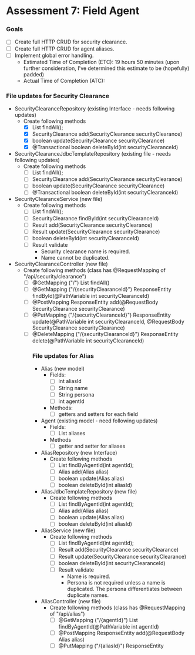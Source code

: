 # Assessment 7: Field Agent

### Goals
* [ ] Create full HTTP CRUD for security clearance.
* [ ] Create full HTTP CRUD for agent aliases.
* [ ] Implement global error handling.
    * Estimated Time of Completion (ETC): 19 hours 50 minutes (upon further consideration, I've determined this estimate to be (hopefully) padded)
    * Actual Time of Completion (ATC):

### File updates for Security Clearance
* SecurityClearanceRepository (existing Interface - needs following updates)
    * Create following methods
        * [x] List<SecurityClearance> findAll();
        * [x] SecurityClearance add(SecurityClearance securityClearance)
        * [x] boolean update(SecurityClearance securityClearance)
        * [x] @Transactional boolean deleteById(int securityClearanceId)

* SecurityClearanceJdbcTemplateRepository (existing file - needs following updates)
    * Create following methods
        * [ ] List<SecurityClearance> findAll();
        * [ ] SecurityClearance add(SecurityClearance securityClearance)
        * [ ] boolean update(SecurityClearance securityClearance)
        * [ ] @Transactional boolean deleteById(int securityClearanceId)
    
* SecurityClearanceService (new file)
    * Create following methods
        * [ ] List<SecurityClearance> findAll();
        * [ ] SecurityClearance findById(int securityClearanceId)  
        * [ ] Result<SecurityClearance> add(SecurityClearance securityClearance)
        * [ ] Result<SecurityClearance> update(SecurityClearance securityClearance)
        * [ ] boolean deleteById(int securityClearanceId)
        * [ ] Result<SecurityClearance> validate
            * Security clearance name is required.
            * Name cannot be duplicated.
    
* SecurityClearanceController (new file)
    * Create following methods (class has @RequestMapping of "/api/security/clearance")
        * [ ] @GetMapping ("/") List<SecurityClearance> findAll()
        * [ ] @GetMapping ("/{securityClearanceId}") ResponseEntity<SecurityClearance> findById(@PathVariable int securityClearanceId)
        * [ ] @PostMapping ResponseEntity<Object> add(@RequestBody SecurityClearance securityClearance)
        * [ ] @PutMapping ("/{securityClearanceId}") ResponseEntity<Object> update(@PathVariable int securityClearanceId, @RequestBody SecurityClearance securityClearance)
        * [ ] @DeleteMapping ("/{securityClearanceId}") ResponseEntity<void> delete(@PathVariable int securityClearanceId)

### File updates for Alias

* Alias (new model)
    * Fields:
        * [ ] int aliasId
        * [ ] String name
        * [ ] String persona
        * [ ] int agentId
    * Methods:
        * [ ] getters and setters for each field
    
* Agent (existing model - need following updates)
    * Fields:
        * [ ] List<Alias> aliases
    * Methods
        * [ ] getter and setter for aliases

* AliasRepository (new Interface)
    * Create following methods
        * [ ] List <Alias> findByAgentId(int agentId);
        * [ ] Alias add(Alias alias)
        * [ ] boolean update(Alias alias)
        * [ ] boolean deleteById(int aliasId)

* AliasJdbcTemplateRepository (new file)
    * Create following methods
        * [ ] List <Alias> findByAgentId(int agentId);
        * [ ] Alias add(Alias alias)
        * [ ] boolean update(Alias alias)
        * [ ] boolean deleteById(int aliasId)
    
* AliasService (new file)
    * Create following methods
        * [ ] List<Alias> findByAgentId(int agentId);
        * [ ] Result<Alias> add(SecurityClearance securityClearance)
        * [ ] Result<Alias> update(SecurityClearance securityClearance)
        * [ ] boolean deleteById(int securityClearanceId)
        * [ ] Result<Alias> validate
            * Name is required.
            * Persona is not required unless a name is duplicated. The persona differentiates between duplicate names.

* AliasController (new file)
    * Create following methods (class has @RequestMapping of "/api/alias")
        * [ ] @GetMapping ("/{agentId}") List<Alias> findByAgentId(@PathVariable int agentId)
        * [ ] @PostMapping ResponseEntity<Object> add(@RequestBody Alias alias)
        * [ ] @PutMapping ("/{aliasId}") ResponseEntity<Object> update(@PathVariable int aliasId, @RequestBody Alias alias)
        * [ ] @DeleteMapping ("/{aliasId}") ResponseEntity<void> delete(@PathVariable int aliasId)
    
### Task List
#### Security Crud
    * Estimated Time of Completion (ETC): 8 hours 15 minutes
    * Actual Time of Completion (ATC): 

* [x] Read existing code to determine new files/methods
    * ETC: 45 minutes
    * ATC: 35 minutes
    
* [x] Update SecurityClearanceRepository: 
    * ETC: 10 minutes
    * ATC: 2 minutes

* [ ] Update SecurityClearanceJdbcTemplateRepository:
    * ETC: 45 minutes
    * ATC:
    
* [ ] Comb through test_schema (especially known_good_state) to ensure correct test data
    * ETC: 20 minutes
    * ATC:
    
* [ ] Update SecurityClearanceJdbcTemplateRepositoryTest file to include positive and negative CRUD test cases using the sql known good state
    * ETC: 45 minutes
    * ATC:
    
* [ ] Create SecurityClearanceService file
    * ETC: 1.5 hours
    * ATC:
    
* [ ] Create SecurityClearanceServiceTest file to include positive and negative test cases for pass through methods and validation using Mockito
    * ETC: 1 hour
    * ATC:

* [ ] Create SecurityClearanceController file
    * ETC: 1.5 hours
    * ATC:

* [ ] Test and refine endpoints using VS Code http requests
    * ETC: 1.5 hours
    * ATC:

### Task List
#### Alias Crud
    * Estimated Time of Completion (ETC): 7 hours 50 minutes 
    * Actual Time of Completion (ATC): 
* [x] Read existing code to determine new files/methods
    * ETC: 45 minutes
    * ATC: 1 hour
    
* [ ] Create Alias model
    * ETC: 15 minutes
    * ATC: 

* [ ] Update Agent model
    * ETC: 15 minutes
    * ATC:

* [ ] Create AliasRepository:
    * ETC: 10 minutes
    * ATC:

* [ ] Create AliasJdbcTemplateRepository:
    * ETC: 1 hour
    * ATC:

* [ ] Update known good state in test schema to include alias data in order to properly test
    * ETC: 30 minutes
    * ATC:

* [ ] Create AliasJdbcTemplateRepositoryTest file to include positive and negative CRUD test cases using the sql known good state
    * ETC: 45 minutes
    * ATC:

* [ ] Create AliasService file
    * ETC: 1.5 hours
    * ATC:

* [ ] Create AliasServiceTest file to include positive and negative test cases for pass through methods and validation using Mockito
    * ETC: 1 hour
    * ATC:

* [ ] Create AliasController file
    * ETC: 1 hour
    * ATC:

* [ ] Test and refine endpoints using VS Code http requests
    * ETC: 45 minutes
    * ATC:
    
### Task List
#### Global Exception Handling
    * Estimated Time of Completion (ETC): 2 hours 45 minutes
    * Actual Time of Completion (ATC): 
* [x] Read existing code to determine new files/methods
    * ETC: 30 minutes
    * ATC: 15 minutes
    
* [ ] Refactor ErrorResponse Class
    * [ ] Delete all code in class (yikes!)
    * [ ] Add Fields
        * [ ] String message
        * [ ] LocalDateTime timestamp
    * [ ] Add methods
        * [ ] getter for each field
        * [ ] constructor taking in message

  * ETC: 30 minutes
  * ATC: 
    
* [ ] Refactor each method in every controller to return ResponseEntity instead of using old ErrorResponse code
    * ETC: 45 minutes
    * ATC: 
    
* [ ] Trial and error using VS Code endpoints to decipher a few common data integrity exceptions
    * ETC: 15 minutes
    * ATC: 
    
* [ ] Create GlobalExceptionHandler Class to prevent those common exceptions and handle a "catch-all" exception
    * ETC: 15 minutes
    * ATC: 
    
* [ ] Trial and error using VS Code endpoints to ensure exception handling works properly
  * ETC: 30 minutes
  * ATC: 

    
